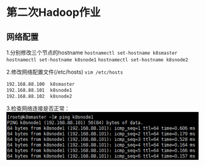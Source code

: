 # 第二次Hadoop作业 
## 网络配置


1.分别修改三个节点的hostname
`hostnamectl set-hostname k8smaster`
`hostnamectl set-hostname k8snode1`
`hostnamectl set-hostname k8snode2`

2.修改网络配置文件(/etc/hosts)
`vim /etc/hosts`

```shell
192.168.88.100  k8smaster
192.168.88.101  k8snode1
192.168.88.102  k8snode2
```

3.检查网络连接是否正常：
![输入图片说明](https://raw.githubusercontent.com/dfdbb/MyMakdownPhoto/master/2022/10/24/818h4JmQOGFhzUPH.png)



<!--stackedit_data:
eyJoaXN0b3J5IjpbMTI5Mzc0OTk3NV19
-->